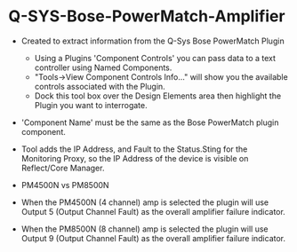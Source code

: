 # Q-SYS-Bose-PowerMatch-Amplifier

- Created to extract information from the Q-Sys Bose PowerMatch Plugin
  - Using a Plugins 'Component Controls' you can pass data to a text controller using Named Components.
  - "Tools->View Component Controls Info..." will show you the available controls associated with the Plugin.
  - Dock this tool box over the Design Elements area then highlight the Plugin you want to interrogate.

- 'Component Name' must be the same as the Bose PowerMatch plugin component.
- Tool adds the IP Address, and Fault to the Status.Sting for the Monitoring Proxy, so the IP Address of the
device is visible on Reflect/Core Manager.


- PM4500N vs PM8500N
 - When the PM4500N (4 channel) amp is selected the plugin will use Output 5 (Output Channel Fault) as the overall amplifier failure indicator.
 - When the PM8500N (8 channel) amp is selected the plugin will use Output 9 (Output Channel Fault) as the overall amplifier failure indicator.	
